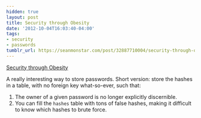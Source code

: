 ```yaml
---
hidden: true
layout: post
title: Security through Obesity
date: '2012-10-04T16:03:40-04:00'
tags:
- security
- passwords
tumblr_url: https://seanmonstar.com/post/32887710004/security-through-obesity
---
```

[Security through Obesity](http://www.opine.me/a-better-way-to-store-password-hashes/)  

A really interesting way to store passwords. Short version: store the hashes in a table, with no foreign key what-so-ever, such that:

1. The owner of a given password is no longer explicitly discernible.
2. You can fill the `hashes` table with tons of false hashes, making it difficult to know which hashes to brute force.

